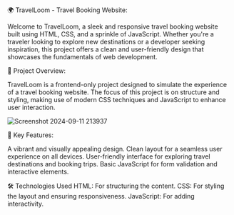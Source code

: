 🌍 TravelLoom - Travel Booking Website:

Welcome to TravelLoom, a sleek and responsive travel booking website built using HTML, CSS, and a sprinkle of JavaScript. Whether you're a traveler looking to explore new destinations or a developer seeking inspiration, this project offers a clean and user-friendly design that showcases the fundamentals of web development.

🚀 Project Overview:

TravelLoom is a frontend-only project designed to simulate the experience of a travel booking website. The focus of this project is on structure and styling, making use of modern CSS techniques and JavaScript to enhance user interaction.

![Screenshot 2024-09-11 213937](https://github.com/user-attachments/assets/3967c847-e999-4de1-82af-1fcdc0f99220)


🌟 Key Features:

A vibrant and visually appealing design.
Clean layout for a seamless user experience on all devices.
User-friendly interface for exploring travel destinations and booking trips.
Basic JavaScript for form validation and interactive elements.

🛠️ Technologies Used
HTML: For structuring the content.
CSS: For styling the layout and ensuring responsiveness.
JavaScript: For adding interactivity.
